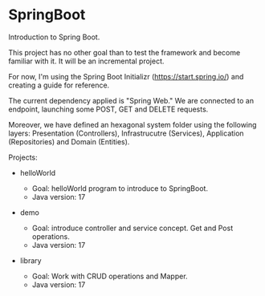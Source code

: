 # SpringBoot
Introduction to Spring Boot.

This project has no other goal than to test the framework and become familiar with it. It will be an incremental project.

For now, I'm using the Spring Boot Initializr (https://start.spring.io/) and creating a guide for reference.

The current dependency applied is "Spring Web." We are connected to an endpoint, launching some POST, GET and DELETE requests.

Moreover, we have defined an hexagonal system folder using the following layers: Presentation (Controllers), Infrastrucutre (Services), Application (Repositories) and Domain (Entities).

Projects:

- helloWorld 
    - Goal: helloWorld program to introduce to SpringBoot.
    - Java version: 17

- demo
    - Goal: introduce controller and service concept. Get and Post operations.
    - Java version: 17

- library 
    - Goal: Work with CRUD operations and Mapper.
    - Java version: 17
